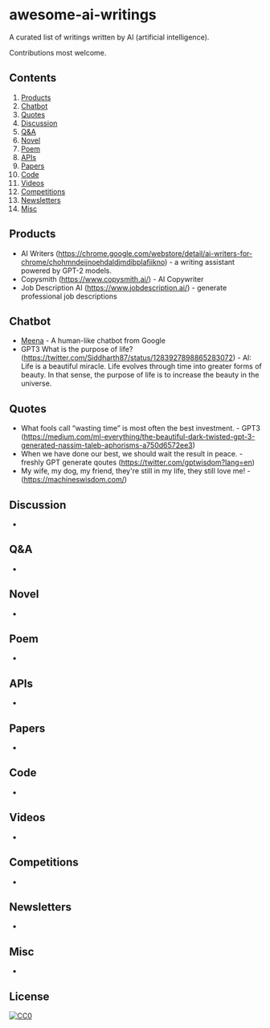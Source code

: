 # awesome-ai-writings
A curated list of writings written by AI (artificial intelligence).

Contributions most welcome.

## Contents

1. [Products](#products)
2. [Chatbot](#chatbot)
3. [Quotes](#quotes)
4. [Discussion](#discussion)
5. [Q&A](#q&a)
6. [Novel](#novel)
7. [Poem](#poem)
8. [APIs](#apis)
9. [Papers](#papers)
10. [Code](#code)
11. [Videos](#videos)
12. [Competitions](#competitions)
13. [Newsletters](#newsletters)
14. [Misc](#misc)


## Products
* AI Writers (https://chrome.google.com/webstore/detail/ai-writers-for-chrome/chohmndeijnoehdaldjmdibplafjikno) - a writing assistant powered by GPT-2 models.
* Copysmith (https://www.copysmith.ai/) - AI Copywriter
* Job Description AI (https://www.jobdescription.ai/) - generate professional job descriptions 

## Chatbot
* [Meena](https://github.com/google-research/google-research/blob/master/meena/meena.txt) - A human-like chatbot from Google
* GPT3 What is the purpose of life? (https://twitter.com/Siddharth87/status/1283927898865283072) - 
AI: Life is a beautiful miracle. Life evolves through time into greater forms of beauty. In that sense, the purpose of life is to increase the beauty in the universe.


## Quotes
* What fools call “wasting time” is most often the best investment. - GPT3 (https://medium.com/ml-everything/the-beautiful-dark-twisted-gpt-3-generated-nassim-taleb-aphorisms-a750d6572ee3)
* When we have done our best, we should wait the result in peace. - freshly GPT generate qoutes (https://twitter.com/gptwisdom?lang=en)
* My wife, my dog, my friend, they're still in my life, they still love me! - (https://machineswisdom.com/)

## Discussion
*

## Q&A
* 

## Novel
* 

## Poem
* 

## APIs
* 

## Papers
*

## Code
*

## Videos
*

## Competitions
*

## Newsletters
* 

## Misc
* 

## License

[![CC0](http://i.creativecommons.org/p/zero/1.0/88x31.png)](http://creativecommons.org/publicdomain/zero/1.0/)
